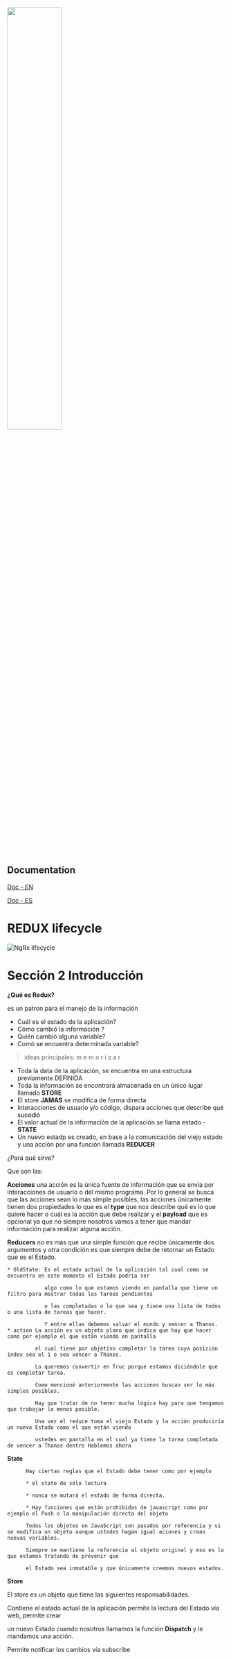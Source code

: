 <img src="https://ngrx.io/assets/images/badge.svg" width="50%" >

## Documentation 

[Doc - EN ](https://redux.js.org/)

[Doc - ES ](https://es.redux.js.org/)


# REDUX lifecycle

![NgRx lifecycle](https://ngrx.io/generated/images/guide/store/state-management-lifecycle.png
 )


# Sección 2 Introducción 



**¿Qué es Redux?**

es un patron para el manejo de la información 
* Cuál es el estado de la aplicación?
* Cómo cambió la información ?
* Quién cambió alguna variable?
* Comó se encuentra determinada variable?
> ideas principales: m e m o r i z a r 

* Toda la data de la aplicación, se encuentra en una estructura previamente DEFINIDA
* Toda la información se encontrará almacenada en un único lugar llamado **STORE**
* El store **JAMAS** se modifica de forma directa
* Interacciones de usuario y/o código, dispara acciones que describe qué sucedió
* El valor actual de la información de la aplicación se llama estado - **STATE**
* Un nuevo estadp es creado, en base a la comunicación del viejo estado y una acción por una función llamada **REDUCER** 

¿Para qué sirve?

Que son las:

**Acciones** 
una acción es la única fuente de información que se envía por interacciones de usuario o del mismo programa.
Por lo general se busca que las acciones sean lo más simple posibles, las acciones únicamente tienen
dos propiedades lo que es el **type** que nos describe qué es lo que quiere hacer o cuál es la acción que
debe realizar y el **payload** que es opcional ya que no siempre nosotros vamos a tener que mandar información para realizar alguna acción.

**Reducers** no es más que una simple función que recibe únicamente dos argumentos y otra condición es que siempre debe de retornar un Estado que es el Estado.

    * OldState: Es el estado actual de la aplicación tal cual como se encuentra en este momento el Estado podría ser
                
                algo como lo que estamos viendo en pantalla que tiene un filtro para mostrar todas las tareas pendientes
                
                o las completadas o lo que sea y tiene una lista de todos o una lista de tareas que hacer.
                
                Y entre ellas debemos salvar el mundo y vencer a Thanos.
    * action La acción es un objeto plano que indica que hay que hacer como por ejemplo el que están viendo en pantalla
             
             el cual tiene por objetivo completar la tarea cuya posición índex sea el 1 o sea vencer a Thanos.
             
             Lo queremos convertir en Truc porque estamos diciéndole que es completar tarea.
             
             Como mencioné anteriormente las acciones buscan ser lo más simples posibles.
             
             Hay que tratar de no tener mucha lógica hay para que tengamos que trabajar lo menos posible.
             
             Una vez el reduce toma el viejo Estado y la acción produciría un nuevo Estado como el que están viendo
             
             ustedes en pantalla en el cual ya tiene la tarea completada de vencer a Thanos dentro Hablemos ahora

**State** 

          Hay ciertas reglas que el Estado debe tener como por ejemplo 
          
          * el state de sólo lectura 
          
          * nunca se mutará el estado de forma directa.
          
          * Hay funciones que están prohibidas de javascript como por ejemplo el Push o la manipulación directa del objeto
          
          Todos los objetos en JavaScript son pasados por referencia y si se modifica un objeto aunque ustedes hagan igual aciones y crean nuevas variables.
          
          Siempre se mantiene la referencia al objeto original y eso es lo que estamos tratando de prevenir que
          
          el Estado sea inmutable y que únicamente creemos nuevos estados.

**Store** 

El store es un objeto que tiene las siguientes responsabilidades.
          
Contiene el estado actual de la aplicación permite la lectura del Estado vía web, permite crear
          
un nuevo Estado cuando nosotros llamamos la función **Dispatch** y le mandamos una acción.
          
Permite notificar los cambios vía subscribe 
